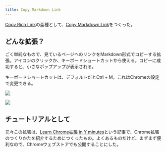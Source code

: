 ```yaml
---
title: Copy Markdown Link
---
```

[Copy Rich Link](https://chrome.google.com/webstore/detail/copy-rich-link/hikiamlgpdcabppakpmemaofmkgknpea)の亜種として、[Copy Markdown Link](https://chrome.google.com/webstore/detail/copy-markdown-link/gkceaaphhbeanfciglgpffnncfpipjpa)をつくった。

どんな拡張？
------

ごく単純なもので、見ているページへのリンクをMarkdown形式でコピーする拡張。アイコンのクリックか、キーボードショートカットから使える。コピーに成功すると、小さなポップアップが表示される。

キーボードショートカットは、デフォルトだとCtrl + M。これはChromeの設定で変更できる。

![](https://lh3.googleusercontent.com/9k3lEYLx3Q2WqjUCtrD9_h7LxnORh8Y6CWgPt77dyuPtIeGmcrYluMDYlWYPVERH4xD4E_s92-9WPCTV3zwPjcbq3lD92wcceFuj9JL0ffHEr5HmXpSqSlyvegIdbzTBtfkubSljPGw65e3EJCQ99cBSe8lzMDcMQgTOgHEAE2wWjMZe4q8O9pTo)

![](https://lh4.googleusercontent.com/0dPzfXjC-ha-16FFx7dPo8aaa-xNfaUYq2-OMjKhmI9OKQfqJczy-6buvSLOxdSYR4NMrEPXZGY2ltAW0T_DmcaYv2JLuSrYylC7rT_gL3b9oP4_UTTWA19TTTHAzuB5XL1q301xDlmOY-gUJ4LUZdMm_v2AELW9pEiQO5fy__anjia3Td6yiqrw)

チュートリアルとして
----------

元々この拡張は、[Learn Chrome拡張 in Y minutes](https://r7kamura.com/articles/2022-05-18-learn-chrome-extention-in-y-minutes)という記事で、Chrome拡張のつくりかたを紹介するためにつくったもの。よくあるものだけど、まずまず便利なので、Chromeウェブストアでも公開することにした。
